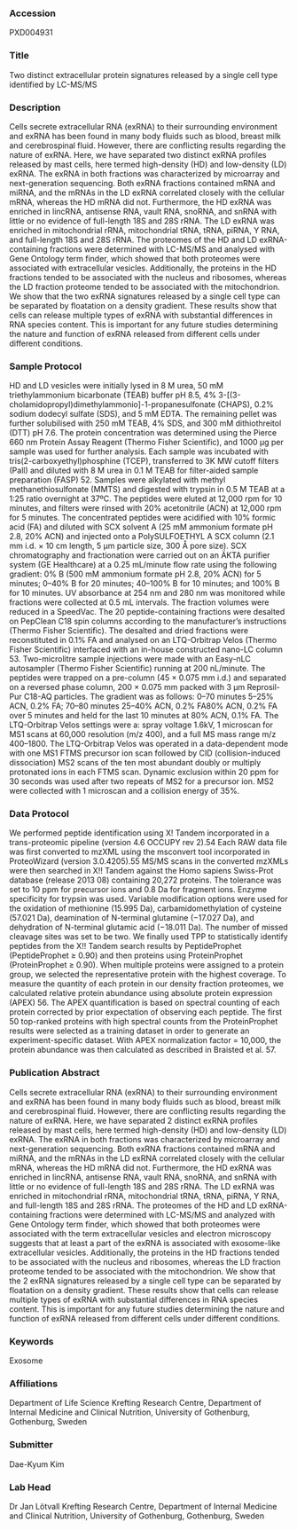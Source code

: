 ### Accession
PXD004931

### Title
Two distinct extracellular protein signatures released by a single cell type identified by LC-MS/MS

### Description
Cells secrete extracellular RNA (exRNA) to their surrounding environment and exRNA has been found in many body fluids such as blood, breast milk and cerebrospinal fluid.  However, there are conflicting results regarding the nature of exRNA. Here, we have separated two distinct exRNA profiles released by mast cells, here termed high-density (HD) and low-density (LD) exRNA. The exRNA in both fractions was characterized by microarray and next-generation sequencing. Both exRNA fractions contained mRNA and miRNA, and the mRNAs in the LD exRNA correlated closely with the cellular mRNA, whereas the HD mRNA did not. Furthermore, the HD exRNA was enriched in lincRNA, antisense RNA, vault RNA, snoRNA, and snRNA with little or no evidence of full-length 18S and 28S rRNA. The LD exRNA was enriched in mitochondrial rRNA, mitochondrial tRNA, tRNA, piRNA, Y RNA, and full-length 18S and 28S rRNA. The proteomes of the HD and LD exRNA-containing fractions were determined with LC-MS/MS and analysed with Gene Ontology term finder, which showed that both proteomes were associated with extracellular vesicles. Additionally, the proteins in the HD fractions tended to be associated with the nucleus and ribosomes, whereas the LD fraction proteome tended to be associated with the mitochondrion. We show that the two exRNA signatures released by a single cell type can be separated by floatation on a density gradient. These results show that cells can release multiple types of exRNA with substantial differences in RNA species content. This is important for any future studies determining the nature and function of exRNA released from different cells under different conditions.

### Sample Protocol
HD and LD vesicles were initially lysed in 8 M urea, 50 mM triethylammonium bicarbonate (TEAB) buffer pH 8.5, 4% 3-[(3-cholamidopropyl)dimethylammonio]-1-propanesulfonate (CHAPS), 0.2% sodium dodecyl sulfate (SDS), and 5 mM EDTA. The remaining pellet was further solubilised with 250 mM TEAB, 4% SDS, and 300 mM dithiothreitol (DTT) pH 7.6. The protein concentration was determined using the Pierce 660 nm Protein Assay Reagent (Thermo Fisher Scientific), and 1000 µg per sample was used for further analysis.  Each sample was incubated with tris(2-carboxyethyl)phosphine (TCEP), transferred to 3K MW cutoff filters (Pall) and diluted with 8 M urea in 0.1 M TEAB for filter-aided sample preparation (FASP) 52. Samples were alkylated with methyl methanethiosulfonate (MMTS) and digested with trypsin in 0.5 M TEAB at a 1:25 ratio overnight at 37ºC. The peptides were eluted at 12,000 rpm for 10 minutes, and filters were rinsed with 20% acetonitrile (ACN) at 12,000 rpm for 5 minutes.   The concentrated peptides were acidified with 10% formic acid (FA) and diluted with SCX solvent A (25 mM ammonium formate pH 2.8, 20% ACN) and injected onto a PolySULFOETHYL A SCX column (2.1 mm i.d. × 10 cm length, 5 μm particle size, 300 Å pore size). SCX chromatography and fractionation were carried out on an ÄKTA purifier system (GE Healthcare) at a 0.25 mL/minute flow rate using the following gradient: 0% B (500 mM ammonium formate pH 2.8, 20% ACN) for 5 minutes; 0–40% B for 20 minutes; 40–100% B for 10 minutes; and 100% B for 10 minutes. UV absorbance at 254 nm and 280 nm was monitored while fractions were collected at 0.5 mL intervals. The fraction volumes were reduced in a SpeedVac. The 20 peptide-containing fractions were desalted on PepClean C18 spin columns according to the manufacturer’s instructions (Thermo Fisher Scientific).  The desalted and dried fractions were reconstituted in 0.1% FA and analysed on an LTQ-Orbitrap Velos (Thermo Fisher Scientific) interfaced with an in-house constructed nano-LC column 53. Two-microlitre sample injections were made with an Easy-nLC autosampler (Thermo Fisher Scientific) running at 200 nL/minute. The peptides were trapped on a pre-column (45 × 0.075 mm i.d.) and separated on a reversed phase column, 200 × 0.075 mm packed with 3 μm Reprosil-Pur C18-AQ particles. The gradient was as follows: 0–70 minutes 5–25% ACN, 0.2% FA; 70–80 minutes 25–40% ACN, 0.2% FA80% ACN, 0.2%  FA over 5 minutes and held for the last 10 minutes at 80% ACN, 0.1% FA. The LTQ-Orbitrap Velos settings were a: spray voltage 1.6kV, 1 microscan for MS1 scans at 60,000 resolution (m/z 400), and a full MS mass range m/z 400–1800. The LTQ-Orbitrap Velos was operated in a data-dependent mode with one MS1 FTMS precursor ion scan followed by CID (collision-induced dissociation) MS2 scans of the ten most abundant doubly or multiply protonated ions in each FTMS scan. Dynamic exclusion within 20 ppm for 30 seconds was used after two repeats of MS2 for a precursor ion. MS2 were collected with 1 microscan and a collision energy of 35%.

### Data Protocol
We performed peptide identification using X! Tandem incorporated in a trans-proteomic pipeline (version 4.6 OCCUPY rev 2).54 Each RAW data file was first converted to mzXML using the msconvert tool incorporated in ProteoWizard (version 3.0.4205).55 MS/MS scans in the converted mzXMLs were then searched in X!! Tandem against the Homo sapiens Swiss-Prot database (release 2013 08) containing 20,272 proteins. The tolerance was set to 10 ppm for precursor ions and 0.8 Da for fragment ions. Enzyme specificity for trypsin was used. Variable modification options were used for the oxidation of methionine (15.995 Da), carbamidomethylation of cysteine (57.021 Da), deamination of N-terminal glutamine (−17.027 Da), and dehydration of N-terminal glutamic acid (−18.011 Da). The number of missed cleavage sites was set to be two. We finally used TPP to statistically identify peptides from the X!! Tandem search results by PeptideProphet (PeptideProphet ≥ 0.90) and then proteins using ProteinProphet (ProteinProphet ≥ 0.90). When multiple proteins were assigned to a protein group, we selected the representative protein with the highest coverage. To measure the quantity of each protein in our density fraction proteomes, we calculated relative protein abundance using absolute protein expression (APEX) 56. The APEX quantification is based on spectral counting of each protein corrected by prior expectation of observing each peptide. The first 50 top-ranked proteins with high spectral counts from the ProteinProphet results were selected as a training dataset in order to generate an experiment-specific dataset. With APEX normalization factor = 10,000, the protein abundance was then calculated as described in Braisted et al. 57.

### Publication Abstract
Cells secrete extracellular RNA (exRNA) to their surrounding environment and exRNA has been found in many body fluids such as blood, breast milk and cerebrospinal fluid. However, there are conflicting results regarding the nature of exRNA. Here, we have separated 2 distinct exRNA profiles released by mast cells, here termed high-density (HD) and low-density (LD) exRNA. The exRNA in both fractions was characterized by microarray and next-generation sequencing. Both exRNA fractions contained mRNA and miRNA, and the mRNAs in the LD exRNA correlated closely with the cellular mRNA, whereas the HD mRNA did not. Furthermore, the HD exRNA was enriched in lincRNA, antisense RNA, vault RNA, snoRNA, and snRNA with little or no evidence of full-length 18S and 28S rRNA. The LD exRNA was enriched in mitochondrial rRNA, mitochondrial tRNA, tRNA, piRNA, Y RNA, and full-length 18S and 28S rRNA. The proteomes of the HD and LD exRNA-containing fractions were determined with LC-MS/MS and analyzed with Gene Ontology term finder, which showed that both proteomes were associated with the term extracellular vesicles and electron microscopy suggests that at least a part of the exRNA is associated with exosome-like extracellular vesicles. Additionally, the proteins in the HD fractions tended to be associated with the nucleus and ribosomes, whereas the LD fraction proteome tended to be associated with the mitochondrion. We show that the 2 exRNA signatures released by a single cell type can be separated by floatation on a density gradient. These results show that cells can release multiple types of exRNA with substantial differences in RNA species content. This is important for any future studies determining the nature and function of exRNA released from different cells under different conditions.

### Keywords
Exosome

### Affiliations
Department of Life Science
Krefting Research Centre, Department of Internal Medicine and Clinical Nutrition, University of Gothenburg, Gothenburg, Sweden

### Submitter
Dae-Kyum Kim

### Lab Head
Dr Jan Lötvall
Krefting Research Centre, Department of Internal Medicine and Clinical Nutrition, University of Gothenburg, Gothenburg, Sweden


